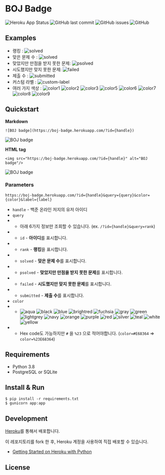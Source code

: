 # BOJ Badge

![Heroku App Status](https://heroku-shields.herokuapp.com/boj-badge) ![GitHub last commit](https://img.shields.io/github/last-commit/joonas-yoon/boj-badge?color=orange) ![GitHub issues](https://img.shields.io/github/issues/joonas-yoon/boj-badge) ![GitHub](https://img.shields.io/github/license/joonas-yoon/boj-badge)

## Examples

- 랭킹 : ![solved](https://boj-badge.herokuapp.com/?id=joonas&label=BOJ%20rank)
- 맞은 문제 수 : ![solved](https://boj-badge.herokuapp.com/?id=joonas&color=green)
- 맞았지만 만점을 받지 못한 문제: ![psolved](https://boj-badge.herokuapp.com/?id=joonas&label=BOJ%20partial%20solved&query=psolved&color=orange)
- 시도했지만 맞지 못한 문제: ![failed](https://boj-badge.herokuapp.com/?id=joonas&label=BOJ%20unsolved&query=failed&color=red)
- 제출 수 : ![submitted](https://boj-badge.herokuapp.com/?id=joonas&label=BOJ%20submitted&query=submitted&color=lightgrey)
- 커스텀 라벨 : ![custom-label](https://boj-badge.herokuapp.com/?id=joonas&label=custom&query=id)
- 여러 가지 색상 : ![color1](https://boj-badge.herokuapp.com/?id=joonas) ![color2](https://boj-badge.herokuapp.com/?id=joonas&color=blue) ![color3](https://boj-badge.herokuapp.com/?id=joonas&color=aqua) ![color5](https://boj-badge.herokuapp.com/?id=joonas&color=purple) ![color6](https://boj-badge.herokuapp.com/?id=joonas&color=yellow) ![color7](https://boj-badge.herokuapp.com/?id=joonas&color=lightgrey) ![color8](https://boj-badge.herokuapp.com/?id=joonas&color=black) ![color9](https://boj-badge.herokuapp.com/?id=joonas&color=%23E68364)

## Quickstart

**Markdown**

```
![BOJ badge](https://boj-badge.herokuapp.com/?id={handle})
```

![BOJ badge](https://boj-badge.herokuapp.com/?id=joonas)

**HTML tag**

```
<img src="https://boj-badge.herokuapp.com/?id={handle}" alt="BOJ badge"/>
```

<img src="https://boj-badge.herokuapp.com/?id=joonas" alt="BOJ badge"/>

### Parameters
```
https://boj-badge.herokuapp.com/?id={handle}&query={query}&color={color}&label={label}
```

- `handle` - 백준 온라인 저지의 유저 아이디
- `query`
- - 아래 6가지 정보만 조회할 수 있습니다. (ex. `/?id={handle}&query=rank`)
- - `id` - **아이디**를 표시합니다.
- - `rank` - **랭킹**을 표시합니다.
- - `solved` - **맞은 문제 수**를 표시합니다.
- - `psolved` - **맞았지만 만점을 받지 못한 문제**를 표시합니다.
- - `failed` - **시도했지만 맞지 못한 문제**를 표시합니다.
- - `submitted` - **제출 수**를 표시합니다.
- `color`
- - ![aqua](https://boj-badge.herokuapp.com/?id=joonas&label=aqua&query=id&color=aqua) ![black](https://boj-badge.herokuapp.com/?id=joonas&label=black&query=id&color=black) ![blue](https://boj-badge.herokuapp.com/?id=joonas&label=blue&query=id&color=blue) ![brightred](https://boj-badge.herokuapp.com/?id=joonas&label=brightred&query=id&color=brightred) ![fuchsia](https://boj-badge.herokuapp.com/?id=joonas&label=fuchsia&query=id&color=fuchsia) ![gray](https://boj-badge.herokuapp.com/?id=joonas&label=gray&query=id&color=gray) ![green](https://boj-badge.herokuapp.com/?id=joonas&label=green&query=id&color=green) ![lightgrey](https://boj-badge.herokuapp.com/?id=joonas&label=lightgrey&query=id&color=lightgrey) ![navy](https://boj-badge.herokuapp.com/?id=joonas&label=navy&query=id&color=navy) ![orange](https://boj-badge.herokuapp.com/?id=joonas&label=orange&query=id&color=orange) ![purple](https://boj-badge.herokuapp.com/?id=joonas&label=purple&query=id&color=purple) ![red](https://boj-badge.herokuapp.com/?id=joonas&label=red&query=id&color=red) ![silver](https://boj-badge.herokuapp.com/?id=joonas&label=silver&query=id&color=silver) ![teal](https://boj-badge.herokuapp.com/?id=joonas&label=teal&query=id&color=teal) ![white](https://boj-badge.herokuapp.com/?id=joonas&label=white&query=id&color=white) ![yellow](https://boj-badge.herokuapp.com/?id=joonas&label=yellow&query=id&color=yellow)
- - Hex code도 가능하지만 `#` 을 `%23` 으로 적어야합니다. (`color=#E68364` => `color=%23E68364`)

## Requirements

- Python 3.8
- PostgreSQL or SQLite

## Install & Run

```
$ pip install -r requirements.txt
$ gunicorn app:app
```

## Development

[Heroku](https://devcenter.heroku.com/articles/git)를 통해서 배포합니다.

이 레포지토리를 fork 한 후, Heroku 계정을 사용하여 직접 배포할 수 있습니다.

- [Getting Started on Heroku with Python](https://devcenter.heroku.com/articles/getting-started-with-python)

## License

